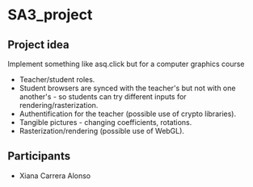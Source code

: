 # SA3_project

## Project idea
Implement something like asq.click but for a computer graphics course
* Teacher/student roles.
* Student browsers are synced with the teacher's but not with one another's - so students can try different inputs for rendering/rasterization.
* Authentification for the teacher (possible use of crypto libraries).
* Tangible pictures - changing coefficients, rotations.
* Rasterization/rendering (possible use of WebGL).

## Participants
* Xiana Carrera Alonso